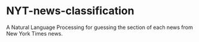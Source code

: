 # NYT-news-classification
A Natural Language Processing for guessing the section of each news from New York Times news.
